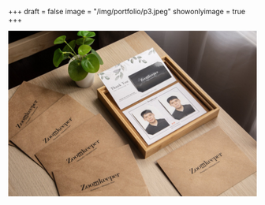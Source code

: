 +++
draft = false
image = "/img/portfolio/p3.jpeg"
showonlyimage = true
+++

![](/img/portfolio/p3.jpeg)